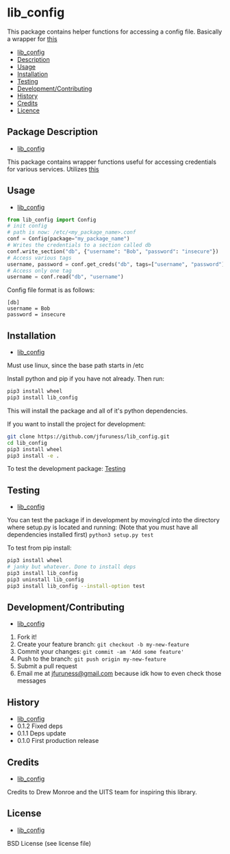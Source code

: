 # lib\_config
This package contains helper functions for accessing a config file. Basically a wrapper for [this](https://docs.python.org/3/library/configparser.html)

* [lib\_config](#lib_config)
* [Description](#package-description)
* [Usage](#usage)
* [Installation](#installation)
* [Testing](#testing)
* [Development/Contributing](#developmentcontributing)
* [History](#history)
* [Credits](#credits)
* [Licence](#license)

## Package Description
* [lib\_config](#lib_config)

This package contains wrapper functions useful for accessing credentials for various services. Utilizes [this](https://docs.python.org/3/library/configparser.html)


## Usage
* [lib\_config](#lib_config)

```python
from lib_config import Config
# init config
# path is now: /etc/<my_package_name>.conf
conf = Config(package="my_package_name")
# Writes the credentials to a section called db
conf.write_section("db", {"username": "Bob", "password": "insecure"})
# Access various tags
username, password = conf.get_creds("db", tags=["username", "password"])
# Access only one tag
username = conf.read("db", "username")
```

Config file format is as follows:
```
[db]
username = Bob
password = insecure
```

## Installation
* [lib\_config](#lib_config)

Must use linux, since the base path starts in /etc

Install python and pip if you have not already. Then run:

```bash
pip3 install wheel
pip3 install lib_config
```
This will install the package and all of it's python dependencies.

If you want to install the project for development:
```bash
git clone https://github.com/jfuruness/lib_config.git
cd lib_config
pip3 install wheel
pip3 install -e .
```

To test the development package: [Testing](#testing)


## Testing
* [lib\_config](#lib_config)

You can test the package if in development by moving/cd into the directory where setup.py is located and running:
(Note that you must have all dependencies installed first)
```python3 setup.py test```

To test from pip install:
```bash
pip3 install wheel
# janky but whatever. Done to install deps
pip3 install lib_config
pip3 uninstall lib_config
pip3 install lib_config --install-option test
```

## Development/Contributing
* [lib\_config](#lib_config)

1. Fork it!
2. Create your feature branch: `git checkout -b my-new-feature`
3. Commit your changes: `git commit -am 'Add some feature'`
4. Push to the branch: `git push origin my-new-feature`
5. Submit a pull request
6. Email me at jfuruness@gmail.com because idk how to even check those messages

## History
* [lib\_config](#lib_config)
* 0.1.2 Fixed deps
* 0.1.1 Deps update
* 0.1.0 First production release

## Credits
* [lib\_config](#lib_config)

Credits to Drew Monroe and the UITS team for inspiring this library.

## License
* [lib\_config](#lib_config)

BSD License (see license file)
